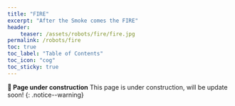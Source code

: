 ```yaml
---
title: "FIRE"
excerpt: "After the Smoke comes the FIRE"
header: 
    teaser: /assets/robots/fire/fire.jpg
permalink: /robots/fire
toc: true
toc_label: "Table of Contents"
toc_icon: "cog"
toc_sticky: true
---
```


**:construction: Page under construction** This page is under construction, will be update soon!
{: .notice--warning}
